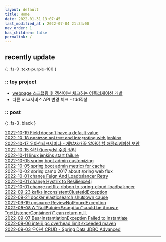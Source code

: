 ```yaml
---
layout: default
title: Home
date: 2022-01-31 13:07:45
last_modified_at : 2022-07-04 21:34:00
nav_order: 1
has_children: false
permalink: /
---
```

 
## recently update
{: .fs-9 .text-purple-100 }

### :: toy project

- [webpage 스크랩핑 후 갱신여부 체크하는 어플리케이션 개발](./docs/etc/webpage_scrapping.md)  
- 다른 msa서비스 API 변경 체크 - tdd작성  

### :: post

{: .fs-3 .black }

[2022-10-19 Field doesn't have a default value](./docs/errors/sql_error_1364.md)  
[2022-10-18 postman api test and integrating with jenkins](./docs/etc/postman_integrating_jenkins.md)  
[2022-10-17 우아한테크세미나 - 개발자가 꼭 알아야 할 애플리케이션 보안](./docs/mooc/youtube/woowahan_security.md)  
[2022-10-15 실전 Querydsl 수강 정리](./docs/mooc/inflearn/inflearn_querydsl.md)  
[2022-10-11 linux jenkins start failure](./docs/errors/linux_jenkins_start_failure.md)  
[2022-10-05 spring boot admin customizing](./docs/msa/spring/spring_boot_admin_customizing.md)  
[2022-10-05 spring boot admin metrics for cache](./docs/msa/spring/spring_boot_admin_metics_for_cache.md)  
[2022-10-02 spring camp 2017 about spring web flux](./docs/msa/spring/spring_camp_2017_web_flux.md)  
[2022-10-01 change Feign And Loadbalancer Retry](./docs/msa/spring/spring_upgrade_retry.md)  
[2022-10-01 change Hystrix to Resilience4j](./docs/msa/spring/spring_upgrade_resilience4j.md)  
[2022-10-01 change netflix-ribbon to spring-cloud-loadbalancer](./docs/msa/spring/spring_upgrade_scl.md)  
[2022-09-23 kafka inconsistentClusterIdException](./docs/msa/kafka/kafka_inconsistentClusterIdException.md)  
[2022-09-21 docker elasticsearch shutdown cause](./docs/errors/docker_elasticsearch.md)  
[2022-09-19 upsource ReviewNotFoundException](./docs/errors/upsource_reviewNotFoundException.md)  
[2022-09-08 A "NullPointerException" could be thrown; "getListenerContainer()" can return null.](./docs/quality/sonarqube/S2259.md)  
[2022-09-07 BeanInstantiationException Failed to instantiate](./docs/errors/beanInstantiationException.md)  
[2022-09-06 intellij gc overhead limit exceeded maven](./docs/errors/intellij_gc.md)  
[2022-09-03 우아한 CRUD - Spring Data JDBC Advanced](./docs/mooc/youtube/woowahan_crud_jdbc_advanced.md)  

---
